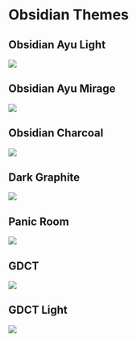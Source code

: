 # Obsidian Themes


## Obsidian Ayu Light  

![](https://github.com/bcdavasconcelos/Themes/blob/master/Obsidian/Ayu%20Light/ayu2.png?raw=true)

## Obsidian Ayu Mirage

![](https://github.com/bcdavasconcelos/Themes/blob/master/Obsidian/Ayu%20Mirage/ayu1.png?raw=true.png)

## Obsidian Charcoal

![](https://github.com/bcdavasconcelos/Themes/blob/master/Obsidian/Charcoal/charcoal.png?raw=true)

## Dark Graphite

![](https://github.com/bcdavasconcelos/Themes/blob/master/Obsidian/Graphite/graphite.png?raw=true)

## Panic Room

![](https://github.com/bcdavasconcelos/Themes/blob/master/Obsidian/Panic%20Room/panic.png?raw=true)


## GDCT
![](https://github.com/bcdavasconcelos/Themes/blob/master/Obsidian/GDCT/gdct.png?raw=true)


## GDCT Light
![](https://github.com/bcdavasconcelos/Themes/blob/master/Obsidian/GDCT%20Light/gdct.png?raw=true)